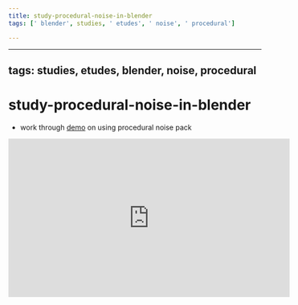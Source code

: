 ```yaml
---
title: study-procedural-noise-in-blender
tags: [' blender', studies, ' etudes', ' noise', ' procedural']

---
```


---
tags: studies, etudes, blender, noise, procedural
---

# study-procedural-noise-in-blender

* work through [demo](https://www.youtube.com/watch?v=K91OKfeUT34) on using procedural noise pack

<iframe width="560" height="315" src="https://www.youtube.com/embed/K91OKfeUT34" title="YouTube video player" frameborder="0" allow="accelerometer; autoplay; clipboard-write; encrypted-media; gyroscope; picture-in-picture" allowfullscreen></iframe>
